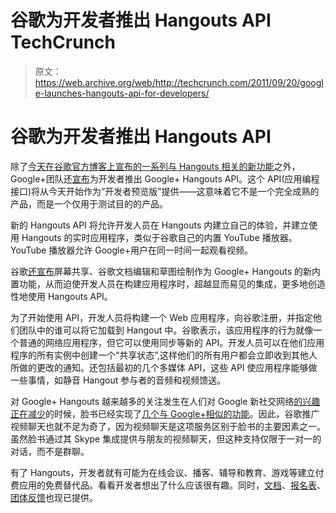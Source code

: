 # 谷歌为开发者推出 Hangouts API TechCrunch

> 原文：<https://web.archive.org/web/http://techcrunch.com/2011/09/20/google-launches-hangouts-api-for-developers/>

# 谷歌为开发者推出 Hangouts API

除了[今天在谷歌官方博客上宣布的一系列与 Hangouts 相关的新功能](https://web.archive.org/web/20230205035151/https://techcrunch.com/2011/09/20/google-plus-beta/)之外，Google+团队还[宣布](https://web.archive.org/web/20230205035151/http://googleplusplatform.blogspot.com/2011/09/introducing-google-hangouts-api.html)为开发者推出 Google+ Hangouts API。这个 API(应用编程接口)将从今天开始作为“开发者预览版”提供——这意味着它不是一个完全成熟的产品，而是一个仅用于测试目的的产品。

新的 Hangouts API 将允许开发人员在 Hangouts 内建立自己的体验，并建立使用 Hangouts 的实时应用程序，类似于谷歌自己的内置 YouTube 播放器。YouTube 播放器允许 Google+用户在同一时间一起观看视频。

谷歌[还宣布](https://web.archive.org/web/20230205035151/https://techcrunch.com/2011/09/20/google-plus-beta/)屏幕共享、谷歌文档编辑和草图绘制作为 Google+ Hangouts 的新内置功能，从而迫使开发人员在构建应用程序时，超越显而易见的集成，更多地创造性地使用 Hangouts API。

为了开始使用 API，开发人员将构建一个 Web 应用程序，向谷歌注册，并指定他们团队中的谁可以将它加载到 Hangout 中。谷歌表示，该应用程序的行为就像一个普通的网络应用程序，但它可以使用同步等新的 API。开发人员可以在他们应用程序的所有实例中创建一个“共享状态”,这样他们的所有用户都会立即收到其他人所做的更改的通知。还包括最初的几个多媒体 API，这些 API 使应用程序能够做一些事情，如静音 Hangout 参与者的音频和视频馈送。

对 Google+ Hangouts 越来越多的关注发生在人们对 Google 新社交网络[的兴趣正在减少](https://web.archive.org/web/20230205035151/https://techcrunch.com/2011/09/15/raise-your-hand-if-youre-still-using-google/)的时候，脸书已经实现了[几个与 Google+相似的功能](https://web.archive.org/web/20230205035151/https://techcrunch.com/2011/09/14/is-facebook-copying-google-and-twitter-vp-of-engineering-mike-schroepfer-responds/)。因此，谷歌推广视频聊天也就不足为奇了，因为视频聊天是这项服务区别于脸书的主要因素之一。虽然脸书通过其 Skype 集成提供与朋友的视频聊天，但这种支持仅限于一对一的对话，而不是群聊。

有了 Hangouts，开发者就有可能为在线会议、播客、辅导和教育、游戏等建立付费应用的免费替代品。看看开发者想出了什么应该很有趣。同时，[文档](https://web.archive.org/web/20230205035151/http://developers.google.com/+/hangouts)、[报名表](https://web.archive.org/web/20230205035151/https://code.google.com/apis/console)、[团体反馈](https://web.archive.org/web/20230205035151/http://developers.google.com/+/discussions)也现已提供。